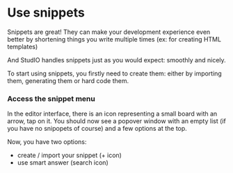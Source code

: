 # Use snippets
Snippets are great! They can make your development experience even better by shortening things you write multiple times (ex: for creating HTML templates)

And StudIO handles snippets just as you would expect: smoothly and nicely.

To start using snippets, you firstly need to create them: either by importing them, generating them or hard code them.

### Access the snippet menu

In the editor interface, there is an icon representing a small board with an arrow, tap on it. You should now see a popover window with an empty list (if you have no snipopets of course) and a few options at the top.

Now, you have two options:
- create / import your snippet (+ icon)
- use smart answer (search icon)